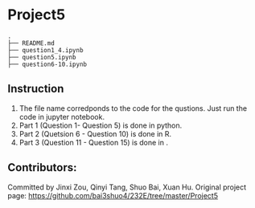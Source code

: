Project5
===
```
.
├── README.md
├── question1_4.ipynb
├── question5.ipynb
├── question6-10.ipynb

```




Instruction
---
1. The file name corredponds to the code for the qustions. Just run the code in jupyter notebook. 
2. Part 1 (Question 1- Question 5) is done in python.
3. Part 2 (Quetsion 6 - Question 10) is done in R.
4. Part 3 (Question 11 - Question 15) is done in .

Contributors:
---
Committed by Jinxi Zou, Qinyi Tang, Shuo Bai, Xuan Hu. Original project page: https://github.com/bai3shuo4/232E/tree/master/Project5

